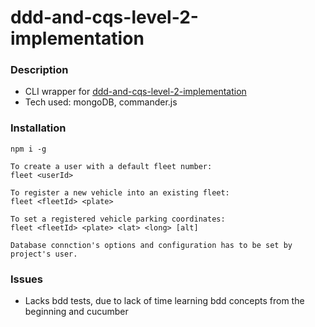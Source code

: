 # ddd-and-cqs-level-2-implementation

### Description
* CLI wrapper for [ddd-and-cqs-level-2-implementation](https://github.com/gilles-margerin/full-tests-backend-draft/tree/main/lvl1)
* Tech used: mongoDB, commander.js

### Installation
```
npm i -g

To create a user with a default fleet number:
fleet <userId>

To register a new vehicle into an existing fleet:
fleet <fleetId> <plate>

To set a registered vehicle parking coordinates:
fleet <fleetId> <plate> <lat> <long> [alt]

Database connction's options and configuration has to be set by project's user.
```

### Issues
* Lacks bdd tests, due to lack of time learning bdd concepts from the beginning and cucumber